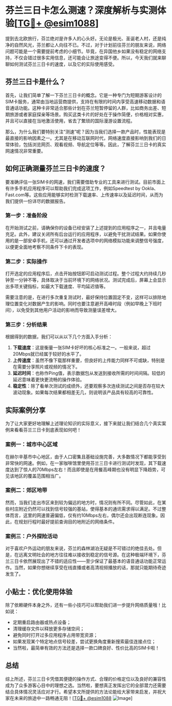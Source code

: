 # 芬兰三日卡怎么测速？深度解析与实测体验[[TG💪+ @esim1088](https://t.me/s/esim1088)]

提到去北欧旅行，芬兰绝对是许多人的心头好。无论是极光、圣诞老人村，还是纯净的自然风光，芬兰都让人向往不已。不过，对于计划前往芬兰的朋友来说，网络问题可能是一个需要提前考虑的小细节。毕竟，在异国他乡如果没有稳定的网络支持，不仅会错过很多实用信息，还可能会让旅途变得不便。所以，今天我们就来聊聊如何测试芬兰三日卡的速度，以及它的实际使用感受。

## 芬兰三日卡是什么？

首先，让我们简单了解一下芬兰三日卡的概念。它是一种专门为短期游客设计的SIM卡服务，通常由当地运营商提供，支持在有限的时间内享受高速移动数据和语音通话功能。这种卡非常适合那些计划在芬兰短暂停留的人群，比如商务出差、短期旅游或者家庭探亲等场景。购买这类卡片的好处在于操作简便，价格相对实惠，并且可以直接在当地激活使用，省去了繁琐的国际漫游设置流程。

那么，为什么我们要特别关注“测速”呢？因为当我们选择一款产品时，性能表现是最直接的影响因素之一。尤其是在移动互联网时代，网络速度直接影响到我们的日常体验，包括浏览网页、观看视频、导航定位等等。因此，了解芬兰三日卡的真实网速情况非常重要。

## 如何正确测量芬兰三日卡的速度？

要准确评估一张SIM卡的网速，我们需要借助专业的工具来进行测试。目前市面上有许多手机应用程序可以帮助我们完成这项工作，例如Speedtest by Ookla、Fast.com等。这些应用能够实时检测下载速率、上传速率以及延迟时间，从而为我们提供一份详尽的数据报告。

### 第一步：准备阶段

在开始测试之前，请确保你的设备已经安装了上述提到的应用程序之一，并且电量充足。此外，建议关闭所有后台运行的应用程序，以避免干扰测试结果。如果你使用的是一部安卓手机，还可以通过开发者选项中的网络模拟功能来调整信号强度，以便更全面地考察不同条件下卡的表现。

### 第二步：实际操作

打开选定的应用程序后，点击开始按钮即可启动测试过程。整个过程大约持续几秒钟至一分钟不等，具体取决于当前环境下的网络状况。测试完成后，屏幕上会显示出多项关键指标，如最大下载速度、平均延迟值等。

需要注意的是，在进行多次重复测试时，最好保持位置固定不变，这样可以排除地理位置变化对数据产生的影响。同时也要注意避开高峰时段（例如早晚上下班时间），以免受到其他用户活动的影响而导致测量误差增大。

### 第三步：分析结果

根据得到的数据，我们可以从以下几个方面入手分析：

1. **下载速度**：这是衡量一张SIM卡好坏的核心标准之一。一般来说，超过20Mbps就已经属于较好的水平了。
2. **上传速度**：虽然不像下载那样重要，但良好的上传能力同样不可或缺，特别是在需要分享照片或视频的情况下。
3. **延迟时间**：也称作Ping值，表示数据包从发送到接收所需的时间间隔。较低的延迟意味着更快更流畅的操作体验。
4. **稳定性**：除了看单次测试的成绩外，还要观察多次连续测试之间是否存在较大波动现象。如果每次结果都相差无几，则说明该产品具有较高的可靠性。

## 实际案例分享

为了让大家更好地理解上述理论知识的实际意义，接下来就让我们结合几个真实案例来看看芬兰三日卡到底表现如何吧！

### 案例一：城市中心区域

在赫尔辛基市中心地区，由于人口密集且基础设施完善，大多数情况下都能享受到非常快的网速。例如，在一家咖啡馆里使用芬兰三日卡进行测试时发现，其下载速度达到了惊人的70Mbps左右！而且即使是在用餐高峰期也没有明显下降趋势，可见该地区的覆盖范围相当广。

### 案例二：郊区地带

然而，当我们走出市区来到较为偏远的地方时，情况则有所不同。尽管如此，在某些村庄附近仍然可以找到信号较强的基站，使得基本的通讯需求得以满足。不过整体而言，这里的网速普遍偏低，仅有约10Mbps左右，偶尔还会出现断连现象。因此，在规划行程时最好提前查询目的地附近的网络条件。

### 案例三：户外探险活动

对于喜欢户外运动的朋友来说，芬兰的森林湖泊无疑是不可错过的绝佳去处。但是，在远离文明社会的地方往往难以接收到稳定的信号源。在这种极端环境下，芬兰三日卡依然展现出了不错的适应性——至少保证了最基本的语音通话功能正常运作。当然，如果你想继续享受在线直播或者高清视频播放的话，那就只能期待奇迹发生了。

## 小贴士：优化使用体验

除了依赖硬件本身之外，还有一些小技巧可以帮助我们进一步提升网络质量哦！比如说：

- 定期重启路由器或热点设备；
- 清理缓存文件以释放更多存储空间；
- 避免同时打开过多应用程序占用带宽资源；
- 如果发现某个特定地点信号较差，尝试更换角度重新搜索最佳连接点位；
- 当然啦，最简单有效的方法还是选择一款口碑良好、性价比高的SIM卡啦！

## 总结

综上所述，芬兰三日卡凭借其便捷的操作方式、合理的价格定位以及良好的兼容性成为了众多游客心目中的理想之选。当然啦，要想真正发挥出它的全部潜力还需要结合具体情况灵活应对才行。希望本文所提供的方法论能给大家带来启发，并祝大家在未来的旅途中一路畅通无阻！[[TG💪+ @esim1088](https://t.me/s/esim1088) ![Image](https://i.postimg.cc/4NQfJmqS/Snipaste-2025-05-13-00-14-12.png)]